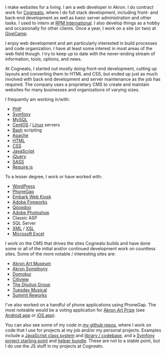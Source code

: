 I make websites for a living.  I am a web developer in Akron.  I do contract work for [Cogneato](http://cogneato.com), where I do full stack development, including front- and back-end development as well as basic server administration and other tasks.  I used to intern at [RPM International](http://rpminc.com/).  I also develop things as a hobby and occasionally for other clients.  Once a year, I work on a site (or two) at [GiveCamp](http://clevelandgivecamp.org/).

I enjoy web development and am particularly interested in build processes and code organization.  I have at least some interest in most areas of the web field though.  I try to keep up to date with the never-ending stream of information, tools, options, and news.

At Cogneato, I started out mostly doing front-end development, cutting up layouts and converting them to HTML and CSS, but ended up just as much involved with back end development and server maintenance as the job has required.  The company uses a proprietary CMS to create and maintain websites for many businesses and organizations of varying sizes.

I frequently am working in/with:

- [PHP](http://php.net/)
- [Symfony](http://symfony.com/)
- [MySQL](https://www.mysql.com/)
- [CentOS](https://www.centos.org/) / [Linux](https://en.wikipedia.org/wiki/Linux) servers
- [Bash](https://www.gnu.org/software/bash/) scripting
- [Apache](https://www.apache.org/)
- [HTML](http://www.w3.org/TR/html5/)
- [CSS](http://www.w3.org/TR/CSS/)
- [JavaScript](http://www.webplatform.org/docs/javascript)
- [jQuery](http://jquery.com)
- [SASS](http://sass-lang.org)
- [Require.js](http://requirejs.org/)

To a lesser degree, I work or have worked with:

- [WordPress](http://wordpress.org/)
- [PhoneGap](http://phonegap.com/)
- [Embark Web Kiosk](http://www.gallerysystems.com/products-and-services/web-kiosk/)
- [Adobe Fireworks](https://creative.adobe.com/products/fireworks)
- [Qooxdoo](http://qooxdoo.org/)
- [Adobe Photoshop](https://www.adobe.com/photoshop)
- Classic ASP
- SQL Server
- [XML](http://www.w3.org/XML/) / [XSL](http://www.w3.org/Style/XSL/)
- [Microsoft Excel](http://office.microsoft.com/en-us/excel)

I work on the CMS that drives the sites Cogneato builds and have done some or all of the initial and/or continued development work on countless sites.  Some of the more notable / interesting sites are:

- [Akron Art Museum](http://akronartmuseum.org/)
- [Akron Symphony](http://akronsymphony.org/)
- [Domokur](http://domokur.com/)
- [Citiview](http://thecitiview.com/cleveland/)
- [The Dijulius Group](http://www.thedijuliusgroup.com/)
- [Tuesday Musical](http://tuesdaymusical.org/)
- [Summit Reworks](http://summitreworks.com/)

I've also worked on a handful of phone applications using PhoneGap.  The most noteable would be a voting application for [Akron Art Prize](http://akronartprize.org/) (see [Android app](https://play.google.com/store/apps/details?id=com.downtownakron.akronartprize) or [iOS app](https://itunes.apple.com/us/app/id907548937)).

You can also see some of my code in [my github repos](https://github.com/tobymackenzie?tab=repositories), where I work on code that I use for projects at my job and/or my personal projects.  Examples include a [JavaScript class system](https://github.com/tobymackenzie/js-tmclasses) and [library / codebase](https://github.com/tobymackenzie/Web-ClientBehavior), and a [Symfony project starting point](https://github.com/tobymackenzie/Symfony-Initial) and [helper bundle](https://github.com/tobymackenzie/Symfony-BaseBundle).  These are not to a stable point, but I do use the JS stuff in my projects at Cogneato.
